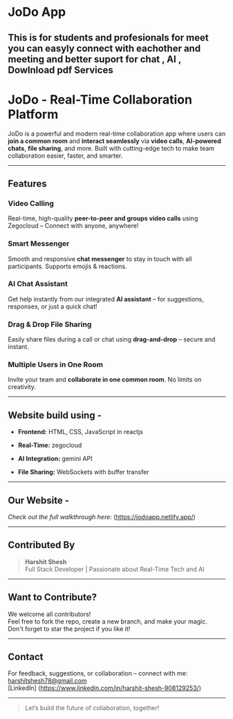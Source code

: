 # JoDo App
## This is for students and profesionals for meet you can easyly connect with eachother and meeting and better suport for chat , AI , Dowlnload pdf Services

#  JoDo - Real-Time Collaboration Platform

JoDo is a powerful and modern real-time collaboration app where users can **join a common room** and **interact seamlessly** via **video calls**, **AI-powered chats**, **file sharing**, and more. Built with cutting-edge tech to make team collaboration easier, faster, and smarter.

---

##  Features

###  Video Calling  
Real-time, high-quality **peer-to-peer and **groups** video calls** using Zegocloud – Connect with anyone, anywhere!

###  Smart Messenger  
Smooth and responsive **chat messenger** to stay in touch with all participants. Supports emojis & reactions.

###  AI Chat Assistant  
Get help instantly from our integrated **AI assistant** – for suggestions, responses, or just a quick chat!

###  Drag & Drop File Sharing  
Easily share files during a call or chat using **drag-and-drop** – secure and instant.

###  Multiple Users in One Room  
Invite your team and **collaborate in one common room**. No limits on creativity.

---

##  Website build using -

- **Frontend:** HTML, CSS, JavaScript in reactjs 
 
- **Real-Time:** zegocloud
- **AI Integration:** gemini API  
- **File Sharing:** WebSockets with buffer transfer  

---

##  Our Website -

*Check out the full walkthrough here:* (https://jodoapp.netlify.app/)

---

##  Contributed By

>  **Harshit Shesh**  
>  Full Stack Developer | Passionate about Real-Time Tech and AI

---

##  Want to Contribute?

We welcome all contributors!  
Feel free to fork the repo, create a new branch, and make your magic.  
Don't forget to star  the project if you like it!

---

##  Contact

For feedback, suggestions, or collaboration – connect with me:  
 harshitshesh78@gmail.com  
 [LinkedIn] (https://www.linkedin.com/in/harshit-shesh-908129253/)


---

>  Let’s build the future of collaboration, together!



